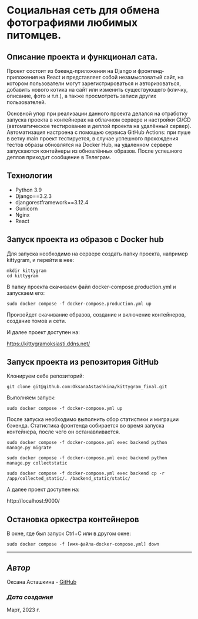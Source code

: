 # Cоциальная сеть для обмена фотографиями любимых питомцев.

## Описание проекта и функционал сата.

Проект состоит из бэкенд-приложения на Django и фронтенд-приложения на React и представляет собой незамысловатый сайт, на котором пользователи могут зарегистрироваться и авторизоваться, добавить нового котика на сайт или изменить существующего (кличку, описание, фото и т.п.), а также просмотреть записи других пользователей. 

Основной упор при реализации данного проекта делался на отработку запуска проекта в контейнерах на облачном сервере и настройки CI/CD (автоматическое тестирование и деплой проекта на удалённый сервер).
Автоматизация настроена с помощью сервиса GitHub Actions: при пуше в ветку main проект тестируется, в случае успешного прохождения тестов образы обновлятся на Docker Hub, на удаленном сервере запускаются контейнеры из обновлённых образов.
После успешного деплоя приходит сообщение в Телеграм.

## Технологии

 - Python 3.9
 - Django==3.2.3
 - djangorestframework==3.12.4
 - Gunicorn
 - Nginx
 - React


## Запуск проекта из образов с Docker hub
Для запуска необходимо на сервере создать папку проекта, например kittygram, и перейти в нее:
```
mkdir kittygram
cd kittygram
```

В папку проекта скачиваем файл docker-compose.production.yml и запускаем его:
```
sudo docker compose -f docker-compose.production.yml up
```
Произойдет скачивание образов, создание и включение контейнеров, создание томов и сети.

И далее проект доступен на:

https://kittygramoksiasti.ddns.net/

## Запуск проекта из репозитория GitHub
Клонируем себе репозиторий:
```
git clone git@github.com:OksanaAstashkina/kittygram_final.git
```

Выполняем запуск:
```
sudo docker compose -f docker-compose.yml up
```

После запуска необходимо выполнить сбор статистики и миграции бэкенда. Статистика фронтенда собирается во время запуска контейнера, после чего он останавливается.

```
sudo docker compose -f docker-compose.yml exec backend python manage.py migrate

sudo docker compose -f docker-compose.yml exec backend python manage.py collectstatic

sudo docker compose -f docker-compose.yml exec backend cp -r /app/collected_static/. /backend_static/static/
```

А далее проект доступен на:

http://localhost:9000/

## Остановка оркестра контейнеров

В окне, где был запуск Ctrl+С или в другом окне:
```
sudo docker compose -f [имя-файла-docker-compose.yml] down
```

***
## *Автор*
Оксана Асташкина - [GitHub](https://github.com/OksanaAstashkina)

### *Дата создания*
Март, 2023 г.
